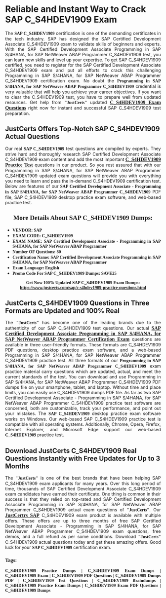 <h1><strong>Reliable and Instant Way to Crack SAP C_S4HDEV1909 Exam</strong></h1>

<p style="text-align: justify;">The <span style="font-family:Georgia,serif;"><strong>SAP C_S4HDEV1909</strong></span> certification is one of the demanding certificates in the tech industry. SAP has designed the SAP Certified Development Associate C_S4HDEV1909 exam to validate skills of beginners and experts. With the SAP Certified Development Associate Programming in SAP S/4HANA, for SAP NetWeaver ABAP Programmer C_S4HDEV1909 test, you can learn new skills and level up your expertise. To get SAP C_S4HDEV1909 certified, you need to register for the SAP Certified Development Associate C_S4HDEV1909 exam and put all efforts to crack this challenging Programming in SAP S/4HANA, for SAP NetWeaver ABAP Programmer C_S4HDEV1909 certification exam. No doubt the <span style="font-family:Georgia,serif;"><strong>Programming in SAP S/4HANA, for SAP NetWeaver ABAP Programmer C_S4HDEV1909</strong></span> credential is very valuable that will help you achieve your career objectives. If you want to clear the C_S4HDEV1909 test, you have to prepare well from updated resources. Get help from <span style="font-size:14px;"><span style="font-family:Georgia,serif;"><strong>"JustCerts"</strong></span></span> updated <a href="https://www.justcerts.com/sap/c-s4hdev1909-practice-questions.html"><span style="font-size:16px;"><span style="font-family:Georgia,serif;"><strong>C_S4HDEV1909 Exam Questions</strong></span></span></a> right now for instant and successful SAP C_S4HDEV1909 test preparation.</p>

<h2><strong>JustCerts Offers Top-Notch SAP C_S4HDEV1909 Actual Questions </strong></h2>

<p style="text-align: justify;">Our real <span style="font-family:Georgia,serif;"><strong>SAP C_S4HDEV1909</strong></span> test questions are compiled by experts. They strive hard and thoroughly research SAP Certified Development Associate C_S4HDEV1909 exam content and add the most important <a href="https://www.justcerts.com/sap/c-s4hdev1909-practice-questions.html"><span style="font-size:16px;"><span style="font-family:Georgia,serif;"><strong>C_S4HDEV1909 Practice Test</strong></span></span></a> questions in our product. So you rest assured that with our Programming in SAP S/4HANA, for SAP NetWeaver ABAP Programmer C_S4HDEV1909 updated exam questions will provide you with everything you need to learn and pass the in-demand C_S4HDEV1909 certification test. Below are features of our <span style="font-family:Georgia,serif;"><strong>SAP Certified Development Associate - Programming in SAP S/4HANA, for SAP NetWeaver ABAP Programmer C_S4HDEV1909</strong></span> PDF file, SAP C_S4HDEV1909 desktop practice exam software, and web-based practice test.</p>

<h2 style="text-align: center;"><strong><span style="font-family:Georgia,serif;">More Details About SAP C_S4HDEV1909 Dumps:</span></strong></h2>

<ul>
	<li style="text-align: justify;"><span style="font-size:14px;"><span style="font-family:Georgia,serif;"><strong>VENDOR: SAP</strong></span></span></li>
	<li style="text-align: justify;"><span style="font-size:14px;"><span style="font-family:Georgia,serif;"><strong>EXAM CODE: C_S4HDEV1909</strong></span></span></li>
	<li style="text-align: justify;"><span style="font-size:14px;"><span style="font-family:Georgia,serif;"><strong>EXAM NAME: SAP Certified Development Associate - Programming in SAP S/4HANA, for SAP NetWeaver ABAP Programmer</strong></span></span></li>
	<li style="text-align: justify;"><span style="font-size:14px;"><span style="font-family:Georgia,serif;"><strong>Number OF Questions: 80</strong></span></span></li>
	<li style="text-align: justify;"><span style="font-size:14px;"><span style="font-family:Georgia,serif;"><strong>Certification Name: SAP Certified Development Associate Programming in SAP S/4HANA, for SAP NetWeaver ABAP Programmer</strong></span></span></li>
	<li style="text-align: justify;"><span style="font-size:14px;"><span style="font-family:Georgia,serif;"><strong>Exam Language: English</strong></span></span></li>
	<li style="text-align: justify;"><span style="font-size:14px;"><span style="font-family:Georgia,serif;"><strong>Promo Code For SAP C_S4HDEV1909 Dumps: SAVE25</strong></span></span></li>
</ul>

<p style="text-align: center;"><strong><span style="font-family:Georgia,serif;"><span style="font-size:14px;">Get Now 100% Updated SAP C_S4HDEV1909 Exam Dumps:</span> <a href="https://www.justcerts.com/sap/c-s4hdev1909-practice-questions.html">https://www.justcerts.com/sap/c-s4hdev1909-practice-questions.html</a></span></strong></p>

<h2><strong>JustCerts C_S4HDEV1909 Questions in Three Formats are Updated and 100% Real</strong></h2>

<p style="text-align: justify;">The <span style="font-size:14px;"><span style="font-family:Georgia,serif;"><strong>"JustCerts"</strong></span></span> has become one of the leading brands due to the authenticity of our SAP C_S4HDEV1909 test questions. Our actual <a href="https://www.justcerts.com/sap/sap-certified-development-associate-certification-exams.html"><span style="font-size:16px;"><span style="font-family:Georgia,serif;"><strong>SAP Certified Development Associate Programming in SAP S/4HANA, for SAP NetWeaver ABAP Programmer Certification Exam</strong></span></span></a> questions are available in three user-friendly formats. These formats are C_S4HDEV1909 PDF questions, desktop practice exam software, and a web-based Programming in SAP S/4HANA, for SAP NetWeaver ABAP Programmer C_S4HDEV1909 practice test. All three formats of our <strong><span style="font-family:Georgia,serif;">Programming in SAP S/4HANA, for SAP NetWeaver ABAP Programmer C_S4HDEV1909</span></strong> exam practice material carry questions which are updated, actual, and meet the current standards of the test. You can download and use Programming in SAP S/4HANA, for SAP NetWeaver ABAP Programmer C_S4HDEV1909 PDF dumps file on your smartphone, tablet, and laptop. Without time and place limits, you can easily use C_S4HDEV1909 dumps PDF file. As far as two SAP Certified Development Associate - Programming in SAP S/4HANA, for SAP NetWeaver ABAP Programmer C_S4HDEV1909 practice test software are concerned, both are customizable, track your performance, and point out your mistakes. The <span style="font-family:Georgia,serif;"><strong>SAP C_S4HDEV1909</strong></span> desktop practice exam software works on Windows. Our web-based SAP C_S4HDEV1909 practice test is compatible with all operating systems. Additionally, Chrome, Opera, Firefox, Internet Explorer, and Microsoft Edge support our web-based <span style="font-family:Georgia,serif;"><strong>C_S4HDEV1909 </strong></span> practice test.</p>

<h2><strong>Download JustCerts C_S4HDEV1909 Real Questions Instantly with Free Updates for Up to 3 Months</strong></h2>

<p style="text-align: justify;">The <span style="font-family:Georgia,serif;"><span style="font-size:14px;"><strong>"JustCerts"</strong></span></span> is one of the best brands that have been helping SAP C_S4HDEV1909 exam applicants for many years. Over this long period of time, thousands of SAP Certified Development Associate C_S4HDEV1909 exam candidates have earned their certificate. One thing is common in their success is that they relied on top-rated and SAP Certified Development Associate Programming in SAP S/4HANA, for SAP NetWeaver ABAP Programmer C_S4HDEV1909 actual exam questions of <span style="font-family:Georgia,serif;"><span style="font-size:14px;"><strong>"JustCerts"</strong></span></span>. Our <a href="https://www.justcerts.com/sap-certification-exams.html"><span style="font-size:16px;"><span style="font-family:Georgia,serif;"><strong>JustCertrs SAP</strong></span></span></a> C_S4HDEV1909 exam product is available with multiple offers. These offers are up to three months of free SAP Certified Development Associate - Programming in SAP S/4HANA, for SAP NetWeaver ABAP Programmer C_S4HDEV1909 exam questions, free demos, and a full refund as per some conditions. Download <span style="font-family:Georgia,serif;"><span style="font-size:14px;"><strong>"JustCerts"</strong></span></span> C_S4HDEV1909 actual questions today and get these amazing offers. Good luck for your <span style="font-family:Georgia,serif;"><strong>SAP C_S4HDEV1909</strong></span> certification exam.</p>

<h3 style="text-align: justify;"><span style="font-family:Georgia,serif;"><strong>Tags:</strong></span></h3>

<p style="text-align: justify;"><span style="font-family:Georgia,serif;"><strong>C_S4HDEV1909 Practice Dumps | C_S4HDEV1909 Exam Dumps | C_S4HDEV1909 Exam | C_S4HDEV1909 PDF Questions | C_S4HDEV1909 Dumps PDF | C_S4HDEV1909 Test Questions | C_S4HDEV1909 Braindumps | C_S4HDEV1909 Practice Exam Dumps | C_S4HDEV1909 Exam PDF Questions | C_S4HDEV1909 Dumps</strong></span></p>
